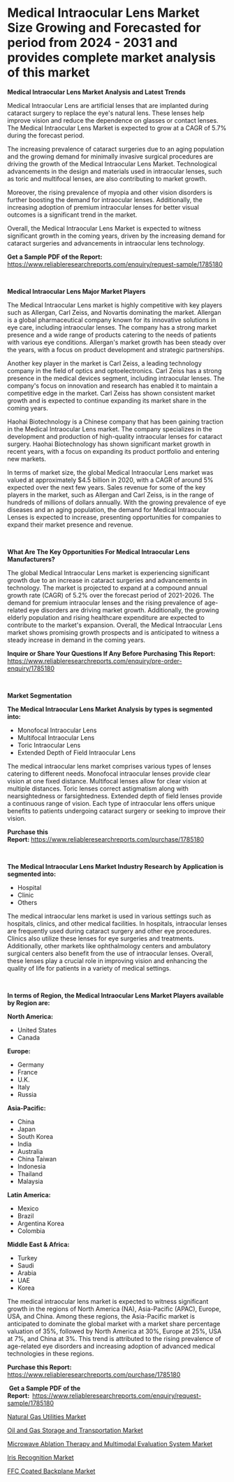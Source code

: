 <p><h1>Medical Intraocular Lens Market Size Growing and Forecasted for period from 2024 - 2031 and provides complete market analysis of this market</h1></p><p><strong>Medical Intraocular Lens Market Analysis and Latest Trends</strong></p>
<p><p>Medical Intraocular Lens are artificial lenses that are implanted during cataract surgery to replace the eye's natural lens. These lenses help improve vision and reduce the dependence on glasses or contact lenses. The Medical Intraocular Lens Market is expected to grow at a CAGR of 5.7% during the forecast period.</p><p>The increasing prevalence of cataract surgeries due to an aging population and the growing demand for minimally invasive surgical procedures are driving the growth of the Medical Intraocular Lens Market. Technological advancements in the design and materials used in intraocular lenses, such as toric and multifocal lenses, are also contributing to market growth.</p><p>Moreover, the rising prevalence of myopia and other vision disorders is further boosting the demand for intraocular lenses. Additionally, the increasing adoption of premium intraocular lenses for better visual outcomes is a significant trend in the market.</p><p>Overall, the Medical Intraocular Lens Market is expected to witness significant growth in the coming years, driven by the increasing demand for cataract surgeries and advancements in intraocular lens technology.</p></p>
<p><strong>Get a Sample PDF of the Report:&nbsp;</strong> <a href="https://www.reliableresearchreports.com/enquiry/request-sample/1785180">https://www.reliableresearchreports.com/enquiry/request-sample/1785180</a></p>
<p>&nbsp;</p>
<p><strong>Medical Intraocular Lens Major Market Players</strong></p>
<p><p>The Medical Intraocular Lens market is highly competitive with key players such as Allergan, Carl Zeiss, and Novartis dominating the market. Allergan is a global pharmaceutical company known for its innovative solutions in eye care, including intraocular lenses. The company has a strong market presence and a wide range of products catering to the needs of patients with various eye conditions. Allergan's market growth has been steady over the years, with a focus on product development and strategic partnerships.</p><p>Another key player in the market is Carl Zeiss, a leading technology company in the field of optics and optoelectronics. Carl Zeiss has a strong presence in the medical devices segment, including intraocular lenses. The company's focus on innovation and research has enabled it to maintain a competitive edge in the market. Carl Zeiss has shown consistent market growth and is expected to continue expanding its market share in the coming years.</p><p>Haohai Biotechnology is a Chinese company that has been gaining traction in the Medical Intraocular Lens market. The company specializes in the development and production of high-quality intraocular lenses for cataract surgery. Haohai Biotechnology has shown significant market growth in recent years, with a focus on expanding its product portfolio and entering new markets.</p><p>In terms of market size, the global Medical Intraocular Lens market was valued at approximately $4.5 billion in 2020, with a CAGR of around 5% expected over the next few years. Sales revenue for some of the key players in the market, such as Allergan and Carl Zeiss, is in the range of hundreds of millions of dollars annually. With the growing prevalence of eye diseases and an aging population, the demand for Medical Intraocular Lenses is expected to increase, presenting opportunities for companies to expand their market presence and revenue.</p></p>
<p>&nbsp;</p>
<p><strong>What Are The Key Opportunities For Medical Intraocular Lens Manufacturers?</strong></p>
<p><p>The global Medical Intraocular Lens market is experiencing significant growth due to an increase in cataract surgeries and advancements in technology. The market is projected to expand at a compound annual growth rate (CAGR) of 5.2% over the forecast period of 2021-2026. The demand for premium intraocular lenses and the rising prevalence of age-related eye disorders are driving market growth. Additionally, the growing elderly population and rising healthcare expenditure are expected to contribute to the market's expansion. Overall, the Medical Intraocular Lens market shows promising growth prospects and is anticipated to witness a steady increase in demand in the coming years.</p></p>
<p><strong>Inquire or Share Your Questions If Any Before Purchasing This Report:</strong> <a href="https://www.reliableresearchreports.com/enquiry/pre-order-enquiry/1785180">https://www.reliableresearchreports.com/enquiry/pre-order-enquiry/1785180</a></p>
<p>&nbsp;</p>
<p><strong>Market Segmentation</strong></p>
<p><strong>The Medical Intraocular Lens Market Analysis by types is segmented into:</strong></p>
<p><ul><li>Monofocal Intraocular Lens</li><li>Multifocal Intraocular Lens</li><li>Toric Intraocular Lens</li><li>Extended Depth of Field Intraocular Lens</li></ul></p>
<p><p>The medical intraocular lens market comprises various types of lenses catering to different needs. Monofocal intraocular lenses provide clear vision at one fixed distance. Multifocal lenses allow for clear vision at multiple distances. Toric lenses correct astigmatism along with nearsightedness or farsightedness. Extended depth of field lenses provide a continuous range of vision. Each type of intraocular lens offers unique benefits to patients undergoing cataract surgery or seeking to improve their vision.</p></p>
<p><strong>Purchase this Report:&nbsp;</strong><a href="https://www.reliableresearchreports.com/purchase/1785180">https://www.reliableresearchreports.com/purchase/1785180</a></p>
<p>&nbsp;</p>
<p><strong>The Medical Intraocular Lens Market Industry Research by Application is segmented into:</strong></p>
<p><ul><li>Hospital</li><li>Clinic</li><li>Others</li></ul></p>
<p><p>The medical intraocular lens market is used in various settings such as hospitals, clinics, and other medical facilities. In hospitals, intraocular lenses are frequently used during cataract surgery and other eye procedures. Clinics also utilize these lenses for eye surgeries and treatments. Additionally, other markets like ophthalmology centers and ambulatory surgical centers also benefit from the use of intraocular lenses. Overall, these lenses play a crucial role in improving vision and enhancing the quality of life for patients in a variety of medical settings.</p></p>
<p>&nbsp;</p>
<p><strong>In terms of Region, the Medical Intraocular Lens Market Players available by Region are:</strong></p>
<p>
    <p> <strong> North America: </strong>
        <ul>
            <li>United States</li>
            <li>Canada</li>
        </ul>
        </p> 
    <p> <strong> Europe: </strong>
        <ul>
            <li>Germany</li>
            <li>France</li>
            <li>U.K.</li>
            <li>Italy</li>
            <li>Russia</li>
        </ul>
        </p> 
    <p> <strong> Asia-Pacific: </strong>
        <ul>
            <li>China</li>
            <li>Japan</li>
            <li>South Korea</li>
            <li>India</li>
            <li>Australia</li>
            <li>China Taiwan</li>
            <li>Indonesia</li>
            <li>Thailand</li>
            <li>Malaysia</li>
        </ul>
        </p> 
    <p> <strong> Latin America: </strong>
        <ul>
            <li>Mexico</li>
            <li>Brazil</li>
            <li>Argentina Korea</li>
            <li>Colombia</li>
        </ul>
        </p> 
    <p> <strong> Middle East & Africa: </strong>
        <ul>
            <li>Turkey</li>
            <li>Saudi</li>
            <li>Arabia</li>
            <li>UAE</li>
            <li>Korea</li>
        </ul>
    </p>
    </p>
<p><p>The medical intraocular lens market is expected to witness significant growth in the regions of North America (NA), Asia-Pacific (APAC), Europe, USA, and China. Among these regions, the Asia-Pacific market is anticipated to dominate the global market with a market share percentage valuation of 35%, followed by North America at 30%, Europe at 25%, USA at 7%, and China at 3%. This trend is attributed to the rising prevalence of age-related eye disorders and increasing adoption of advanced medical technologies in these regions.</p></p>
<p><strong>Purchase this Report: </strong><a href="https://www.reliableresearchreports.com/purchase/1785180">https://www.reliableresearchreports.com/purchase/1785180</a></p>
<p>&nbsp;<strong>Get a Sample PDF of the Report:&nbsp;&nbsp;</strong><a href="https://www.reliableresearchreports.com/enquiry/request-sample/1785180">https://www.reliableresearchreports.com/enquiry/request-sample/1785180</a></p>
<p><strong></strong></p>
<p><p><a href="https://medium.com/@kathydavis04/natural-gas-utilities-market-trends-forecast-and-competitive-analysis-to-2031-776bd028b53d">Natural Gas Utilities Market</a></p><p><a href="https://medium.com/@kathydavis04/oil-and-gas-storage-and-transportation-market-trends-and-market-analysis-forecasted-for-period-9ebf71b7117e">Oil and Gas Storage and Transportation Market</a></p><p><a href="https://github.com/juniordelafrance/Market-Research-Report-List-2/blob/main/microwave-ablation-therapy-and-multimodal-evaluation-system-market.md">Microwave Ablation Therapy and Multimodal Evaluation System Market</a></p><p><a href="https://medium.com/@saraprifti1917/iris-recognition-market-competitive-analysis-market-trends-and-forecast-to-2031-2345d6d9efff">Iris Recognition Market</a></p><p><a href="https://github.com/jaidynmorantestelletmjzya/Market-Research-Report-List-1/blob/main/ffc-coated-backplane-market.md">FFC Coated Backplane Market</a></p></p>